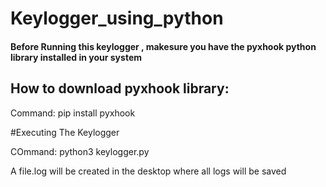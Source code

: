 # Keylogger_using_python

#### Before Running this keylogger , makesure you have the pyxhook python library installed in your system


## How to download pyxhook  library:

Command: pip install pyxhook

#Executing The Keylogger

COmmand: python3 keylogger.py

A file.log will be created in the desktop where all logs will be saved
